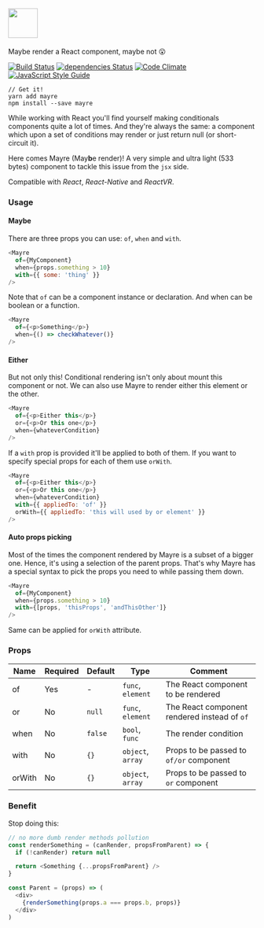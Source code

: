 # <a href='https://github.com/sospedra/mayre'><img src='https://cloud.githubusercontent.com/assets/3116899/26548775/19e2557e-4476-11e7-86fa-831315d58cb0.png' height='60'></a>

Maybe render a React component, maybe not 😮

[![Build Status](https://travis-ci.org/sospedra/mayre.svg?branch=master)](https://travis-ci.org/sospedra/mayre)
[![dependencies Status](https://david-dm.org/sospedra/mayre/status.svg)](https://david-dm.org/sospedra/mayre)
[![Code Climate](https://codeclimate.com/github/sospedra/mayre/badges/gpa.svg)](https://codeclimate.com/github/sospedra/mayre)
[![JavaScript Style Guide](https://img.shields.io/badge/code_style-standard-brightgreen.svg)](https://standardjs.com)

```
// Get it!
yarn add mayre
npm install --save mayre
```

While working with React you'll find yourself making conditionals
components quite a lot of times. And they're always the same: a component which
upon a set of conditions may render or just return null (or short-circuit it).

Here comes Mayre (May**b**e render)! A very simple and ultra light (533 bytes)
component to tackle this issue from the `jsx` side.

Compatible with *React*, *React-Native* and *ReactVR*.

### Usage

#### Maybe

There are three props you can use: `of`, `when` and `with`.

```js
<Mayre
  of={MyComponent}
  when={props.something > 10}
  with={{ some: 'thing' }}
/>
```

Note that `of` can be a component instance or declaration. And when can be boolean
or a function.

```js
<Mayre
  of={<p>Something</p>}
  when={() => checkWhatever()}
/>
```

#### Either

But not only this! Conditional rendering isn't only about mount this component
or not. We can also use Mayre to render either this element or the other.

```js
<Mayre
  of={<p>Either this</p>}
  or={<p>Or this one</p>}
  when={whateverCondition}
/>
```

If a `with` prop is provided it'll be applied to both of them. If you want to specify special props for each of them use `orWith`.

```js
<Mayre
  of={<p>Either this</p>}
  or={<p>Or this one</p>}
  when={whateverCondition}
  with={{ appliedTo: 'of' }}
  orWith={{ appliedTo: 'this will used by or element' }}
/>
```

#### Auto props picking

Most of the times the component rendered by Mayre is a subset of a bigger one.
Hence, it's using a selection of the parent props. That's why Mayre has a special
syntax to pick the props you need to while passing them down.

```js
<Mayre
  of={MyComponent}
  when={props.something > 10}
  with={[props, 'thisProps', 'andThisOther']}
/>
```

Same can be applied for `orWith` attribute.

### Props

| Name   | Required | Default | Type              |Comment                                 |
|--------|----------|---------|-------------------|----------------------------------------|
| of     | Yes      | -       | `func`, `element` | The React component to be rendered     |
| or     | No       | `null`  | `func`, `element` | The React component rendered instead of `of`  |
| when   | No       | `false` | `bool`, `func`    | The render condition                    |
| with   | No       | `{}`    | `object`, `array` | Props to be passed to `of/or` component |
| orWith | No       | `{}`    | `object`, `array` | Props to be passed to `or` component    |

### Benefit

Stop doing this:

```js
// no more dumb render methods pollution
const renderSomething = (canRender, propsFromParent) => {
  if (!canRender) return null

  return <Something {...propsFromParent} />
}

const Parent = (props) => (
  <div>
    {renderSomething(props.a === props.b, props)}
  </div>
)
```
